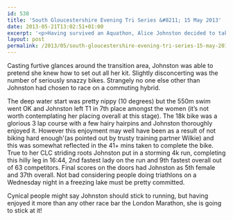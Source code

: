 ```yaml
---
id: 538
title: 'South Gloucestershire Evening Tri Series &#8211; 15 May 2013'
date: 2013-05-21T13:02:51+01:00
excerpt: '<p>Having survived an Aquathon, Alice Johnston decided to take the plunge and take on the first event in the South Glos Tri Series on Wednesday night (anything to get out of 200m intervals).</p>'
layout: post
permalink: /2013/05/south-gloucestershire-evening-tri-series-15-may-2013/
---
```

Casting furtive glances around the transition area, Johnston was able to pretend she knew how to set out all her kit. Slightly disconcerting was the number of seriously snazzy bikes. Strangely no one else other than Johnston had chosen to race on a commuting hybrid.

The deep water start was pretty nippy (10 degrees) but the 550m swim went OK and Johnston left T1 in 7th place amongst the women (it&#8217;s not worth contemplating her placing overall at this stage). The 18k bike was a glorious 3 lap course with a few hairy hairpins and Johnston thoroughly enjoyed it. However this enjoyment may well have been as a result of not biking hard enough'(as pointed out by trusty training partner Wilkie) and this was somewhat reflected in the 41+ mins taken to complete the bike. True to her CLC striding roots Johnston put in a storming 4k run, completing this hilly leg in 16:44, 2nd fastest lady on the run and 9th fastest overall out of 63 competitors. Final scores on the doors had Johnston as 5th female and 37th overall. Not bad considering people doing triathlons on a Wednesday night in a freezing lake must be pretty committed.

Cynical people might say Johnston should stick to running, but having enjoyed it more than any other race bar the London Marathon, she is going to stick at it!